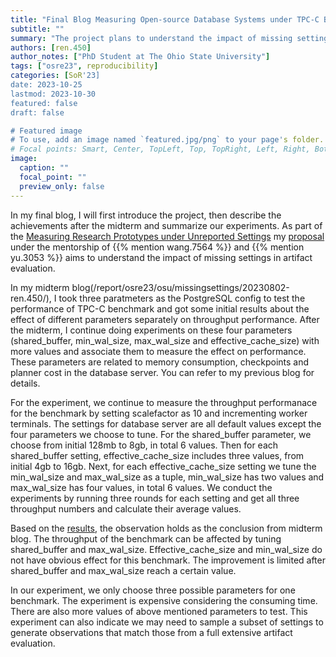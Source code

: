 ```yaml
---
title: "Final Blog Measuring Open-source Database Systems under TPC-C Benchmark with Unreported Settings"
subtitle: ""
summary: "The project plans to understand the impact of missing settings on performance of the target open-source database systems."
authors: [ren.450]
author_notes: ["PhD Student at The Ohio State University"]
tags: ["osre23", reproducibility]
categories: [SoR'23]
date: 2023-10-25
lastmod: 2023-10-30
featured: false
draft: false

# Featured image
# To use, add an image named `featured.jpg/png` to your page's folder.
# Focal points: Smart, Center, TopLeft, Top, TopRight, Left, Right, BottomLeft, Bottom, BottomRight.
image:
  caption: ""
  focal_point: ""
  preview_only: false
---
```


In my final blog, I will first introduce the project, then describe the achievements after the midterm and summarize our experiments. As part of the [Measuring Research Prototypes under Unreported Settings](/project/osre23/osu/missingsettings) my [proposal](https://drive.google.com/file/d/1ouFre-qMDCL_LiH5jFNUCOI1yAYHdWcS/view?usp=sharing) under the mentorship of {{% mention wang.7564 %}} and {{% mention yu.3053 %}} aims to understand the impact of missing settings in artifact evaluation. 

In my midterm blog(/report/osre23/osu/missingsettings/20230802-ren.450/), I took three paratmeters as the PostgreSQL config to test the performance of TPC-C benchmark and got some initial results about the effect of different parameters separately on throughput performance. After the midterm, I continue doing experiments on these four parameters (shared_buffer, min_wal_size, max_wal_size and effective_cache_size) with more values and associate them to measure the effect on performance. These parameters are related to memory consumption, checkpoints and planner cost in the database server. You can refer to my previous blog for details. 

For the experiment, we continue to measure the throughput performanace for the benchmark by setting scalefactor as 10 and incrementing worker terminals. The settings for database server are all default values except the four parameters we choose to tune. For the shared_buffer parameter, we choose from initial 128mb to 8gb, in total 6 values. Then for each shared_buffer setting, effective_cache_size includes three values, from initial 4gb to 16gb. Next, for each effective_cache_size setting we tune the min_wal_size and max_wal_size as a tuple, min_wal_size has two values and max_wal_size has four values, in total 6 values. We conduct the experiments by running three rounds for each setting and get all three throughput numbers and calculate their average values. 

Based on the [results](https://docs.google.com/spreadsheets/d/12OeSwZGq2G4-YGY5BTH5uZbVcAaxcZqYhqciCaBiF2E/edit?usp=sharing), the observation holds as the conclusion from midterm blog. The throughput of the benchmark  can be affected by tuning shared_buffer and max_wal_size. Effective_cache_size and min_wal_size do not have obvious effect for this benchmark. The improvement is limited after shared_buffer and max_wal_size reach a certain value.

In our experiment, we only choose three possible parameters for one benchmark. The experiment is expensive considering the consuming time. There are also more values of above mentioned parameters to test. This experiment can also indicate we may need to sample a subset of settings to generate observations that match those from a full extensive artifact evaluation.

